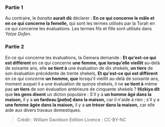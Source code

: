 
### Partie 1
Au contraire, le <i>baraita</i> <b>aurait dû</b> déclarer : <b>En ce qui concerne le mâle et en ce qui concerne la femelle,</b> qui sont les termes utilisés par la Torah en ce qui concerne les évaluations. Les termes fils et fille sont utilisés dans <i>Yotze Dofen</i>.

### Partie 2
En ce qui concerne les évaluations, la Gemara demande : <b>Et qu'est-ce qui est différent</b> en ce qui concerne <b>une femme, que lorsqu'elle vieillit</b> au-delà de soixante ans, elle <b>se tient à</b> une évaluation de dix shekels, <b>un tiers</b> de son évaluation précédente de trente shekels, <b>Et qu'est-ce qui est différent</b> en ce qui concerne <b>un homme, que</b> lorsqu'il vieillit au-delà de soixante ans, moment auquel il a une évaluation de quinze shekels, il ne <b>se tient à</b> même pas <b>un tiers</b> de son évaluation antérieure de cinquante shekels ? <b>Ḥizkiya dit</b> que <b>les gens disent</b> un dicton populaire : S'il y a <b>un homme âgé dans la maison,</b> il y a <b>un fardeau [<i>paḥa</i>] dans la maison,</b> car il n'aide à rien ; s'il y a <b>une femme âgée dans la maison,</b> il y a <b>un trésor dans la maison,</b> car elle aide aux divers travaux domestiques.

>Crédit : William Davidson Edition
>Licence : CC-BY-NC